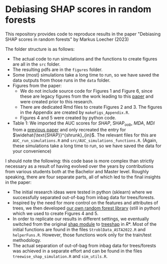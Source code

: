 # Debiasing SHAP scores in random forests


This repository provides code to reproduce results in the paper "Debiasing SHAP scores in random forests" by Markus Loecher (2023)

The folder structure is as follows:

* The actual code to run simulations and the functions to create figures are all in the `src` folder.
* The resulting pdfs are in the `figures` folder.
* Some (most) simulations take a long time to run, so we have saved the data outputs from those runs in the `data` folder.
* Figures from the paper:
    - We do not include source code for Figures 1 and Figure 6, since these are legacy figures from the work leading to this [paper](https://kdd.isti.cnr.it/xkdd2022/papers/XKDD_2022_paper_1418.pdf) and were created prior to this research.
    - There are dedicated Rmd files to create Figures 2 and 3. The figures in the Appendix are created by `makeFigs_Appendix.R`.
    - Figures 4 and 5 were created by python code. 
* Table 1: We imported the AUC scores for *SHAP*, SHAP$_{oob}$, *MDA*, *MDI* from a [previous paper](https://link.springer.com/chapter/10.1007/978-3-031-14463-9_8) and only recreated the entry for $\widehat{\text{SHAP}}^{shrunk}_{in}$. The relevant files for this are `AUC_run_simulations.R` and `src/AUC_simulations_functions.R`. (Again, these simulations take a long time to run, so we have saved the data for your convenience)


I should note the following: this code base is more complex than strictly necessary as a result of having evolved over the years by contributions from various students both at the Bachelor and Master level. Roughly speaking, there are four separate parts, all of which led to the final insights in the paper:

- The initial research ideas were tested in python (sklearn) where we successfully separated out-of-bag from inbag data for trees/forests.
- Inspired by the need for more control on the features and attributes of trees, we then developed [our own random forest library](https://github.com/Heity94/AugmentedHierarchicalShrinkage/tree/main/TreeModelsFromScratch) (still in python) which we used to create Figures 4 and 5.
- In order to replicate our results in different settings, we eventually switched from the original [shap module](https://github.com/slundberg/shap) to [treeshap](https://github.com/ModelOriented/treeshap) in *R**. Most of the initial functions are found in the files `StroblData_ASTA2022.R` and `helperFuns.R`. However, those functions work only for the train/test methodology.
- The actual separation of out-of-bag from inbag data for trees/forests was achieved in a separate effort and can be found in the files `treewise_shap_simulation.R` and `sim_utils.R`.